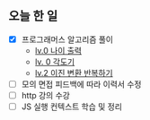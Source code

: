 ## 오늘 한 일
- [x] 프로그래머스 알고리즘 풀이
    - [lv.0 나이 출력](https://github.com/makepin2r/TIL/blob/main/Algorithm/js/programmers_120820.md)
    - [lv. 0 각도기](https://github.com/makepin2r/TIL/blob/main/Algorithm/js/programmers_120829.md)
    - [lv.2 이진 변환 반복하기](https://github.com/makepin2r/TIL/blob/main/Algorithm/js/programmers_70129.md)
- [ ] 모의 면접 피드백에 따라 이력서 수정
- [ ] http 강의 수강
- [ ] JS 실행 컨텍스트 학습 및 정리
